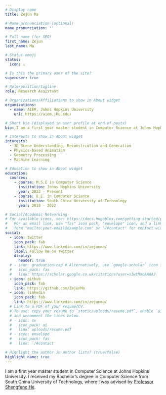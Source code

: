 ```yaml
---
# Display name
title: Zejun Ma

# Name pronunciation (optional)
name_pronunciation: ''

# Full name (for SEO)
first_name: Zejun
last_name: Ma

# Status emoji
status:
  icon: ☕️

# Is this the primary user of the site?
superuser: true

# Role/position/tagline
role: Research Assistant

# Organizations/Affiliations to show in About widget
organizations:
  - name: AIEM, Johns Hopkins University
    url: https://aiem.jhu.edu/

# Short bio (displayed in user profile at end of posts)
bio: I am a first year master student in Computer Science at Johns Hopkins University. I received my Bachelor’s degree in Computer Science from South China University of Technology, where I was advised by [Professor Shengfeng He](http://www.shengfenghe.com/). 

# Interests to show in About widget
interests:
  - 3D Scene Understanding, Reconstrcution and Generation
  - Physics-based Animation
  - Geometry Processing
  - Machine Learning

# Education to show in About widget
education:
  courses:
    - course: M.S.E in Computer Science
      institution: Johns Hopkins University
      year: 2023 - Present
    - course: B.E. in Computer Science
      institution: South China University of Technology
      year: 2018 - 2022

# Social/Academic Networking
# For available icons, see: https://docs.hugoblox.com/getting-started/page-builder/#icons
#   For an email link, use "fas" icon pack, "envelope" icon, and a link in the
#   form "mailto:your-email@example.com" or "/#contact" for contact widget.
social:
  - icon: twitter
    icon_pack: fab
    link: https://www.linkedin.com/in/zejunma/
    label: Follow me on Twitter
    display:
      header: true
  # - icon: graduation-cap # Alternatively, use `google-scholar` icon from `ai` icon pack
  #   icon_pack: fas
  #   link: https://scholar.google.co.uk/citations?user=sIwtMXoAAAAJ
  - icon: github
    icon_pack: fab
    link: https://github.com/ZejunMa
  - icon: linkedin
    icon_pack: fab
    link: https://www.linkedin.com/in/zejunma/
  # Link to a PDF of your resume/CV.
  # To use: copy your resume to `static/uploads/resume.pdf`, enable `ai` icons in `params.yaml`,
  # and uncomment the lines below.
  # - icon: cv
  #   icon_pack: ai
  #   link: uploads/resume.pdf
  # - icon: envelope
  #   icon_pack: fas
  #   link: '/#contact'

# Highlight the author in author lists? (true/false)
highlight_name: true
---
```


I am a first year master student in Computer Science at Johns Hopkins University. I received my Bachelor’s degree in Computer Science from South China University of Technology, where I was advised by [Professor Shengfeng He](http://www.shengfenghe.com/). 
